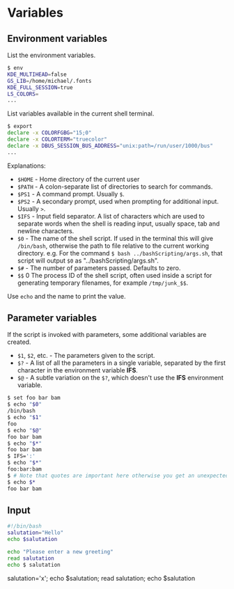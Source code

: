 # Variables

## Environment variables

List the environment variables.
```bash
$ env
KDE_MULTIHEAD=false
GS_LIB=/home/michael/.fonts
KDE_FULL_SESSION=true
LS_COLORS=
...
```

List variables available in the current shell terminal.
```bash
$ export
declare -x COLORFGBG="15;0"
declare -x COLORTERM="truecolor"
declare -x DBUS_SESSION_BUS_ADDRESS="unix:path=/run/user/1000/bus"
...
```

Explanations:

- `$HOME` - Home directory of the current user
- `$PATH` - A colon-separate list of directories to search for commands.
- `$PS1` - A command prompt. Usually `$`.
- `$PS2` - A secondary prompt, used when prompting for additional input. Usually `>`.
- `$IFS` - Input field separator. A list of characters which are used to separate words when the shell is reading input, usually space, tab and newline characters.
- `$0` - The name of the shell script. If used in the terminal this will give `/bin/bash`, otherwise the path to file relative to the current working directory. e.g. For the command `$ bash ../bashScripting/args.sh`, that script will output `$0` as "../bashScripting/args.sh".
- `$#` - The number of parameters passed. Defaults to zero.
- `$$` 0 The process ID of the shell script, often used inside a script for generating temporary filenames, for example `/tmp/junk_$$`.

Use `echo` and the name to print the value.

## Parameter variables

If the script is invoked with parameters, some additional variables are created.

- `$1`, `$2`, etc. - The parameters given to the script.
- `$?` - A list of all the parameters in a single variable, separated by the first character in the environment variable **IFS**.
- `$@` - A subtle variation on the `$?`, which doesn't use the **IFS** environment variable.

```bash
$ set foo bar bam
$ echo "$0"
/bin/bash
$ echo "$1"
foo
$ echo "$@"
foo bar bam
$ echo "$*"
foo bar bam
$ IFS=':'
$ echo "$*"
foo:bar:bam
$ # Note that quotes are important here otherwise you get an unexpected result.
$ echo $*
foo bar bam
```


## Input

```bash
#!/bin/bash
salutation="Hello"
echo $salutation

echo "Please enter a new greeting"
read salutation
echo $ salutation
```

salutation='x'; echo $salutation; read salutation; echo $salutation
